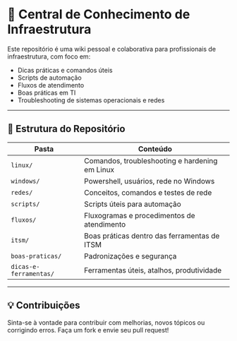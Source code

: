 # 🧠 Central de Conhecimento de Infraestrutura

Este repositório é uma wiki pessoal e colaborativa para profissionais de infraestrutura, com foco em:

- Dicas práticas e comandos úteis
- Scripts de automação
- Fluxos de atendimento
- Boas práticas em TI
- Troubleshooting de sistemas operacionais e redes

---

## 📂 Estrutura do Repositório

| Pasta | Conteúdo |
|-------|----------|
| `linux/` | Comandos, troubleshooting e hardening em Linux |
| `windows/` | Powershell, usuários, rede no Windows |
| `redes/` | Conceitos, comandos e testes de rede |
| `scripts/` | Scripts úteis para automação |
| `fluxos/` | Fluxogramas e procedimentos de atendimento |
| `itsm/` | Boas práticas dentro das ferramentas de ITSM |
| `boas-praticas/` | Padronizações e segurança |
| `dicas-e-ferramentas/` | Ferramentas úteis, atalhos, produtividade |

---

## 💡 Contribuições

Sinta-se à vontade para contribuir com melhorias, novos tópicos ou corrigindo erros. Faça um fork e envie seu pull request!
